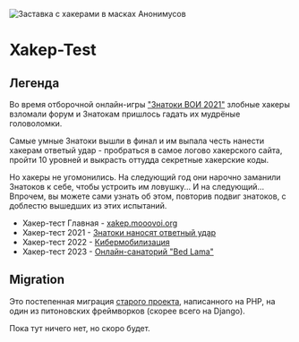 ![Заставка с хакерами в масках Анонимусов](public/images/anons.jpg)
# Xakep-Test

## Легенда

Во время отборочной онлайн-игры ["Знатоки ВОИ 2021"](https://mooovoi.org/forum/index.php?topic=15633.msg41111#msg41111) злобные хакеры взломали форум и Знатокам пришлось гадать их мудрёные головоломки.  

Самые умные Знатоки вышли в финал и им выпала честь нанести хакерам ответый удар - пробраться в самое логово хакерского сайта, пройти 10 уровней и выкрасть оттудда секретные хакерские коды.

Но хакеры не угомонились. На следующий год они нарочно заманили Знатоков к себе, чтобы устроить им ловушку... И на следующий... Впрочем, вы можете сами узнать об этом, повторив подвиг знатоков, с доблестю вышедших из этих испытаний.

- Хакер-тест Главная - [xakep.mooovoi.org](https://xakep.mooovoi.org/)
- Хакер-тест 2021 - [Знатоки наносят ответный удар](https://xakep.mooovoi.org/2021znatoki/?level=start)
- Хакер-тест 2022 - [Кибермобилизация](https://xakep.mooovoi.org/2022mobile/?level=start)
- Хакер-тест 2023 - [Онлайн-санаторий "Bed Lama"](https://xakep.mooovoi.org/2023bl/?level=start)

## Migration

Это постепенная миграция [старого проекта](https://github.com/iZelikov/xakep-test-PHP/), написанного на PHP, на один из питоновских фреймворков (скорее всего на Django).

Пока тут ничего нет, но скоро будет.
